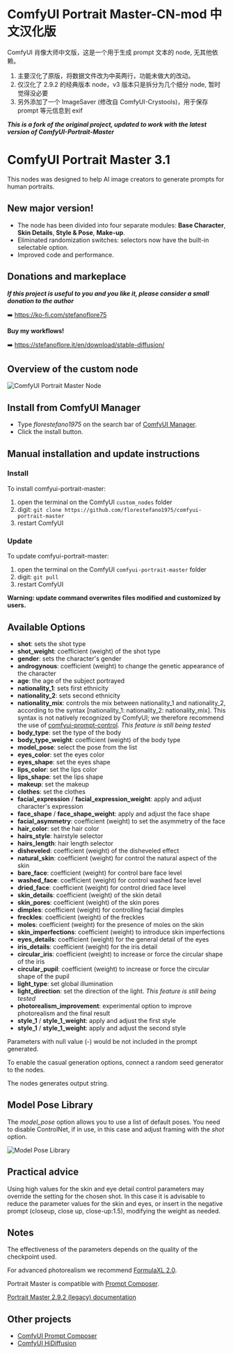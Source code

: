 # ComfyUI Portrait Master-CN-mod 中文汉化版

ComfyUI 肖像大师中文版，这是一个用于生成 prompt 文本的 node, 无其他依赖。

1. 主要汉化了原版，将数据文件改为中英两行，功能未做大的改动。
2. 仅汉化了 2.9.2 的经典版本 node，v3 版本只是拆分为几个细分 node, 暂时觉得没必要
3. 另外添加了一个 ImageSaver (修改自 ComfyUI-Crystools)，用于保存 prompt 等元信息到 exif


**_This is a fork of the original project, updated to work with the latest version of ComfyUI-Portrait-Master_**

# ComfyUI Portrait Master 3.1

This nodes was designed to help AI image creators to generate prompts for human portraits.

## New major version!

- The node has been divided into four separate modules: **Base Character**, **Skin Details**, **Style & Pose**, **Make-up**.
- Eliminated randomization switches: selectors now have the built-in selectable option.
- Improved code and performance.

## Donations and markeplace

**_If this project is useful to you and you like it, please consider a small donation to the author_**

➡️ https://ko-fi.com/stefanoflore75

**Buy my workflows!**

➡️ https://stefanoflore.it/en/download/stable-diffusion/

## Overview of the custom node

![ComfyUI Portrait Master Node](/screenshot/overview.png)

## Install from ComfyUI Manager

- Type _florestefano1975_ on the search bar of [ComfyUI Manager](https://github.com/ltdrdata/ComfyUI-Manager).
- Click the install button.

## Manual installation and update instructions

### Install

To install comfyui-portrait-master:

1. open the terminal on the ComfyUI `custom_nodes` folder
2. digit: `git clone https://github.com/florestefano1975/comfyui-portrait-master`
3. restart ComfyUI

### Update

To update comfyui-portrait-master:

1. open the terminal on the ComfyUI `comfyui-portrait-master` folder
2. digit: `git pull`
3. restart ComfyUI

**Warning: update command overwrites files modified and customized by users.**

## Available Options

- **shot**: sets the shot type
- **shot_weight**: coefficient (weight) of the shot type
- **gender**: sets the character's gender
- **androgynous**: coefficient (weight) to change the genetic appearance of the character
- **age**: the age of the subject portrayed
- **nationality_1**: sets first ethnicity
- **nationality_2**: sets second ethnicity
- **nationality_mix**: controls the mix between nationality_1 and nationality_2, according to the syntax [nationality_1: nationality_2: nationality_mix]. This syntax is not natively recognized by ComfyUI; we therefore recommend the use of [comfyui-prompt-control](https://github.com/asagi4/comfyui-prompt-control). _This feature is still being tested_
- **body_type**: set the type of the body
- **body_type_weight**: coefficient (weight) of the body type
- **model_pose**: select the pose from the list
- **eyes_color**: set the eyes color
- **eyes_shape**: set the eyes shape
- **lips_color**: set the lips color
- **lips_shape**: set the lips shape
- **makeup**: set the makeup
- **clothes**: set the clothes
- **facial_expression** / **facial_expression_weight**: apply and adjust character's expression
- **face_shape** / **face_shape_weight**: apply and adjust the face shape
- **facial_asymmetry**: coefficient (weight) to set the asymmetry of the face
- **hair_color**: set the hair color
- **hairs_style**: hairstyle selector
- **hairs_length**: hair length selector
- **disheveled**: coefficient (weight) of the disheveled effect
- **natural_skin**: coefficient (weight) for control the natural aspect of the skin
- **bare_face**: coefficient (weight) for control bare face level
- **washed_face**: coefficient (weight) for control washed face level
- **dried_face**: coefficient (weight) for control dried face level
- **skin_details**: coefficient (weight) of the skin detail
- **skin_pores**: coefficient (weight) of the skin pores
- **dimples**: coefficient (weight) for controlling facial dimples
- **freckles**: coefficient (weight) of the freckles
- **moles**: coefficient (weight) for the presence of moles on the skin
- **skin_imperfections**: coefficient (weight) to introduce skin imperfections
- **eyes_details**: coefficient (weight) for the general detail of the eyes
- **iris_details**: coefficient (weight) for the iris detail
- **circular_iris**: coefficient (weight) to increase or force the circular shape of the iris
- **circular_pupil**: coefficient (weight) to increase or force the circular shape of the pupil
- **light_type**: set global illumination
- **light_direction**: set the direction of the light. _This feature is still being tested_
- **photorealism_improvement**: experimental option to improve photorealism and the final result
- **style_1** / **style_1_weight**: apply and adjust the first style
- **style_1** / **style_1_weight**: apply and adjust the second style

Parameters with null value (-) would be not included in the prompt generated.

To enable the casual generation options, connect a random seed generator to the nodes.

The nodes generates output string.

## Model Pose Library

The _model_pose_ option allows you to use a list of default poses. You need to disable ControlNet, if in use,  in this case and adjust framing with the _shot_ option.

![Model Pose Library](/screenshot/legacy/portrait-master-pose-library-2.2b.jpg)

## Practical advice

Using high values for the skin and eye detail control parameters may override the setting for the chosen shot. In this case it is advisable to reduce the parameter values for the skin and eyes, or insert in the negative prompt (closeup, close up, close-up:1.5), modifying the weight as needed.

## Notes

The effectiveness of the parameters depends on the quality of the checkpoint used.

For advanced photorealism we recommend [FormulaXL 2.0](https://civitai.com/models/129922?modelVersionId=160525).

Portrait Master is compatible with [Prompt Composer](https://github.com/florestefano1975/comfyui-prompt-composer/).

[Portrait Master 2.9.2 (legacy) documentation](/PORTRAIT_MASTER_2.9.2.md)

## Other projects

- [ComfyUI Prompt Composer](https://github.com/florestefano1975/comfyui-prompt-composer/)
- [ComfyUI HiDiffusion](https://github.com/florestefano1975/ComfyUI-HiDiffusion/)
